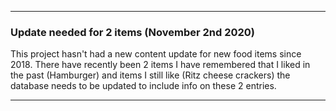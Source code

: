 *** 

### Update needed for 2 items (November 2nd 2020)

This project hasn't had a new content update for new food items since 2018. There have recently been 2 items I have remembered that I liked in the past (Hamburger) and items I still like (Ritz cheese crackers) the database needs to be updated to include info on these 2 entries.

***
